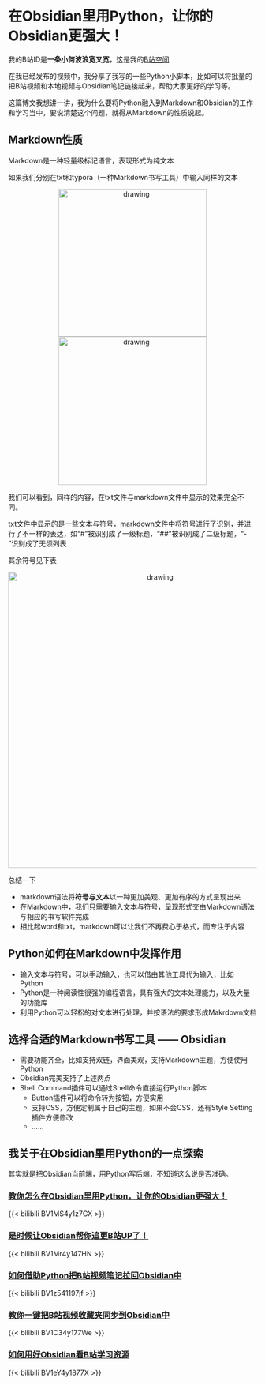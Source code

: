 # 在Obsidian里用Python，让你的Obsidian更强大！


我的B站ID是**一条小何波浪宽又宽**，这是我的[B站空间](https://space.bilibili.com/18225929)

在我已经发布的视频中，我分享了我写的一些Python小脚本，比如可以将批量的把B站视频和本地视频与Obsidian笔记链接起来，帮助大家更好的学习等。

这篇博文我想讲一讲，我为什么要将Python融入到Markdown和Obsidian的工作和学习当中，要说清楚这个问题，就得从Markdown的性质说起。 

## Markdown性质

Markdown是一种轻量级标记语言，表现形式为纯文本
 
如果我们分别在txt和typora（一种Markdown书写工具）中输入同样的文本

<div align=center>
<img src="https://s1.vika.cn/space/2022/09/21/3a38a3c253544821b7df13a8e2f2399f" alt="drawing" style="width:300px;"/><img src="https://s1.vika.cn/space/2022/09/21/b66a1fa99ceb4255865f274a6dd4318d" alt="drawing" style="width:300px;"/>
</div>

我们可以看到，同样的内容，在txt文件与markdown文件中显示的效果完全不同。
 
 txt文件中显示的是一些文本与符号，markdown文件中将符号进行了识别，并进行了不一样的表达，如“#”被识别成了一级标题，“##”被识别成了二级标题，“- ”识别成了无须列表

其余符号见下表

<div align=center>
<img src="https://s1.vika.cn/space/2022/09/21/cb931e980f134b6585e361f7a2f59227" alt="drawing" style="width:600px;"/>
</div>

总结一下
- markdown语法将**符号与文本**以一种更加美观、更加有序的方式呈现出来
- 在Markdown中，我们只需要输入文本与符号，呈现形式交由Markdown语法与相应的书写软件完成
- 相比起word和txt，markdown可以让我们不再费心于格式，而专注于内容

## Python如何在Markdown中发挥作用

- 输入文本与符号，可以手动输入，也可以借由其他工具代为输入，比如Python
- Python是一种阅读性很强的编程语言，具有强大的文本处理能力，以及大量的功能库
- 利用Python可以轻松的对文本进行处理，并按语法的要求形成Makrdown文档

## 选择合适的Markdown书写工具 —— Obsidian

- 需要功能齐全，比如支持双链，界面美观，支持Markdown主题，方便使用Python
- Obsidian完美支持了上述两点
- Shell Command插件可以通过Shell命令直接运行Python脚本
	- Button插件可以将命令转为按钮，方便实用   
	- 支持CSS，方便定制属于自己的主题，如果不会CSS，还有Style Setting插件方便修改
	- ……

## 我关于在Obsidian里用Python的一点探索
其实就是把Obsidian当前端，用Python写后端，不知道这么说是否准确。
### [教你怎么在Obsidian里用Python，让你的Obsidian更强大！](https://www.bilibili.com/video/BV1MS4y1z7CX)
{{< bilibili BV1MS4y1z7CX >}}

### [是时候让Obsidian帮你追更B站UP了！](https://www.bilibili.com/video/BV1Mr4y147HN)
{{< bilibili BV1Mr4y147HN >}}

### [如何借助Python把B站视频笔记拉回Obsidian中](https://www.bilibili.com/video/BV1z541197jf)
{{< bilibili BV1z541197jf >}}

### [教你一键把B站视频收藏夹同步到Obsidian中](https://www.bilibili.com/video/BV1C34y177We)
{{< bilibili BV1C34y177We >}}

### [如何用好Obsidian看B站学习资源](https://www.bilibili.com/video/BV1eY4y1877X)
{{< bilibili BV1eY4y1877X >}}




